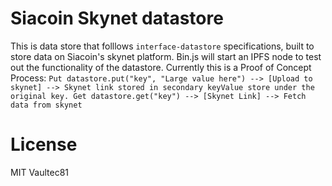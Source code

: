 # Siacoin Skynet datastore
This is data store that folllows `interface-datastore` specifications, built to store data on Siacoin's skynet platform. Bin.js will start an IPFS node to test out the functionality of the datastore. Currently this is a Proof of Concept
Process:
`
Put
datastore.put("key", "Large value here") --> [Upload to skynet] --> Skynet link stored in secondary keyValue store under the original key.
Get
datastore.get("key") --> [Skynet Link] --> Fetch data from skynet
`
# License
MIT Vaultec81